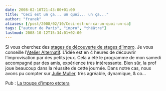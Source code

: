 ```yaml
---
date: 2008-02-10T21:43:00+01:00
title: "Ceci est un ça... un quoi... un ça..."
author: "franek"
aliases: [/post/2008/02/10/Ceci-est-un-ca-un-quoi-un-ca]
tags: ["autour de Paris", "impro", "théâtre"]
lastmod: 2008-10-12T15:34:01+02:00
---
```

Si vous cherchez des [stages de découverte de stages d'impro](http://www.atelieralternatif.com/stageimprodec.htm). Je vous conseille l'[Atelier Alternatif](http://www.atelieralternatif.com/). L'idée est en 4 heures de découvrir l'improvisation par des petits jeux. Cela a été le programme de mon samedi accompagné par des amis, expérience très intéressante. Bien sûr, la prof joue beaucoup dans la réussite de cette journée. Dans notre cas, nous avons pu compter sur [Julie Muller](http://www.juliem.book.fr/), très agréable, dynamique, &amp; co...

Pub : [La troupe d'impro etctera](http://www.improetcetera.org)
